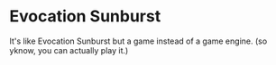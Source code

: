 # Evocation Sunburst
It's like Evocation Sunburst but a game instead of a game engine. (so yknow, you can actually play it.) 
